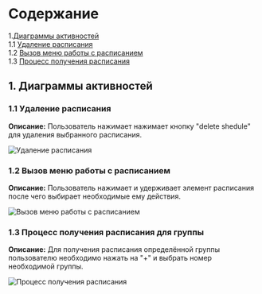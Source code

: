 # Содержание

1.[Диаграммы активностей](#1)<br>
1.1 [Удаление расписания](#1.1)<br>
1.2 [Вызов меню работы с расписанием](#1.2)<br>
1.3 [Процесс получения расписания](#1.3)<br>

## 1. Диаграммы активностей<a name="1"></a>

### 1.1 Удаление расписания<a name="1.1"></a>
**Описание:** Пользователь нажимает нажимает кнопку "delete shedule" для удаления выбранного расписания.

![Удаление расписания](https://github.com/NightCamel/Shedule/blob/master/Diagrams/Activity/%D0%A3%D0%B4%D0%B0%D0%BB%D0%B5%D0%BD%D0%B8%D0%B5%20%D1%80%D0%B0%D1%81%D0%BF%D0%B8%D1%81%D0%B0%D0%BD%D0%B8%D1%8F.png)

### 1.2 Вызов меню работы с расписанием<a name="1.2"></a>
**Описание:**  Пользователь нажимает и удерживает элемент расписания после чего выбирает необходимые ему действия.

![Вызов меню работы с расписанием](https://github.com/NightCamel/Shedule/blob/master/Diagrams/Activity/%D0%9F%D1%80%D0%BE%D1%86%D0%B5%D1%81%D1%81%20%D1%80%D0%B0%D0%B1%D0%BE%D1%82%D1%8B%20%D1%81%20%D1%80%D0%B0%D1%81%D0%BF%D0%B8%D1%81%D0%B0%D0%BD%D0%B8%D0%B5%D0%BC.png)

### 1.3 Процесс получения расписания для группы<a name="1.3"></a>
**Описание:** Для получения расписания определённой группы пользователю необходимо нажать на "+" и выбрать номер необходимой группы.

![Процесс получения расписания](https://github.com/NightCamel/Shedule/blob/master/Diagrams/Activity/%D0%A0%D0%B0%D1%81%D0%BF%D0%B8%D1%81%D0%B0%D0%BD%D0%B8%D0%B5%20%D0%B4%D0%BB%D1%8F%20%D0%B3%D1%80%D1%83%D0%BF%D0%BF%D1%8B.png)
